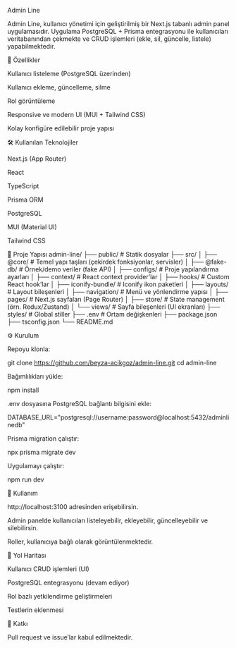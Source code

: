 Admin Line

Admin Line, kullanıcı yönetimi için geliştirilmiş bir Next.js tabanlı admin panel uygulamasıdır.
Uygulama PostgreSQL + Prisma entegrasyonu ile kullanıcıları veritabanından çekmekte ve CRUD işlemleri (ekle, sil, güncelle, listele) yapabilmektedir.

🚀 Özellikler

Kullanıcı listeleme (PostgreSQL üzerinden)

Kullanıcı ekleme, güncelleme, silme

Rol görüntüleme

Responsive ve modern UI (MUI + Tailwind CSS)

Kolay konfigüre edilebilir proje yapısı

🛠️ Kullanılan Teknolojiler

Next.js (App Router)

React

TypeScript

Prisma ORM

PostgreSQL

MUI (Material UI)

Tailwind CSS

📂 Proje Yapısı
admin-line/
├── public/ # Statik dosyalar
├── src/
│ ├── @core/ # Temel yapı taşları (çekirdek fonksiyonlar, servisler)
│ ├── @fake-db/ # Örnek/demo veriler (fake API)
│ ├── configs/ # Proje yapılandırma ayarları
│ ├── context/ # React context provider’lar
│ ├── hooks/ # Custom React hook’lar
│ ├── iconify-bundle/ # Iconify ikon paketleri
│ ├── layouts/ # Layout bileşenleri
│ ├── navigation/ # Menü ve yönlendirme yapısı
│ ├── pages/ # Next.js sayfaları (Page Router)
│ ├── store/ # State management (örn. Redux/Zustand)
│ └── views/ # Sayfa bileşenleri (UI ekranları)
├── styles/ # Global stiller
├── .env # Ortam değişkenleri
├── package.json
├── tsconfig.json
└── README.md

⚙️ Kurulum

Repoyu klonla:

git clone https://github.com/beyza-acikgoz/admin-line.git
cd admin-line

Bağımlılıkları yükle:

npm install

.env dosyasına PostgreSQL bağlantı bilgisini ekle:

DATABASE_URL="postgresql://username:password@localhost:5432/adminlinedb"

Prisma migration çalıştır:

npx prisma migrate dev

Uygulamayı çalıştır:

npm run dev

🔑 Kullanım

http://localhost:3100 adresinden erişebilirsin.

Admin panelde kullanıcıları listeleyebilir, ekleyebilir, güncelleyebilir ve silebilirsin.

Roller, kullanıcıya bağlı olarak görüntülenmektedir.

📌 Yol Haritası

Kullanıcı CRUD işlemleri (UI)

PostgreSQL entegrasyonu (devam ediyor)

Rol bazlı yetkilendirme geliştirmeleri

Testlerin eklenmesi

🤝 Katkı

Pull request ve issue’lar kabul edilmektedir.
